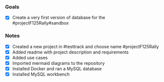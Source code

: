 ### Goals

- [x] Create a very first version of database for the #projectF125Rally#sandbox

### Notes

- [x] Created a new project in #testtrack and choose name #projectF125Rally
- [x] Added readme with project description and requirements
- [x] Added use cases
- [x] Imported mermaid diagrams to the repository
- [x] Installed Docker and ran a MySQL database
- [x] Installed MySQL workbench
